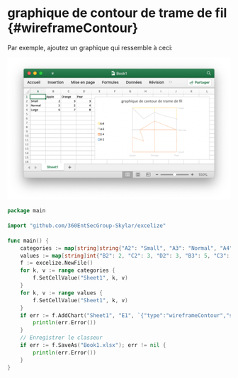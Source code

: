 # graphique de contour de trame de fil {#wireframeContour}

Par exemple, ajoutez un graphique qui ressemble à ceci:

<p align="center"><img width="770" src="../images/wireframe_contour_chart.png" alt="créer graphique de contour de trame de fil avec excelize en utilisant Go"></p>

```go
package main

import "github.com/360EntSecGroup-Skylar/excelize"

func main() {
    categories := map[string]string{"A2": "Small", "A3": "Normal", "A4": "Large", "B1": "Apple", "C1": "Orange", "D1": "Pear"}
    values := map[string]int{"B2": 2, "C2": 3, "D2": 3, "B3": 5, "C3": 2, "D3": 4, "B4": 6, "C4": 7, "D4": 8}
    f := excelize.NewFile()
    for k, v := range categories {
        f.SetCellValue("Sheet1", k, v)
    }
    for k, v := range values {
        f.SetCellValue("Sheet1", k, v)
    }
    if err := f.AddChart("Sheet1", "E1", `{"type":"wireframeContour","series":[{"name":"Sheet1!$A$2","categories":"","values":"Sheet1!$B$2:$D$2"},{"name":"Sheet1!$A$3","categories":"Sheet1!$B$1:$D$1","values":"Sheet1!$B$3:$D$3"},{"name":"Sheet1!$A$4","categories":"Sheet1!$B$1:$D$1","values":"Sheet1!$B$4:$D$4"}],"format":{"x_scale":1.0,"y_scale":1.0,"x_offset":15,"y_offset":10,"print_obj":true,"lock_aspect_ratio":false,"locked":false},"legend":{"position":"left","show_legend_key":false},"title":{"name":"graphique de contour de trame de fil"}}`); err != nil {
        println(err.Error())
    }
    // Enregistrer le classeur
    if err := f.SaveAs("Book1.xlsx"); err != nil {
        println(err.Error())
    }
}
```